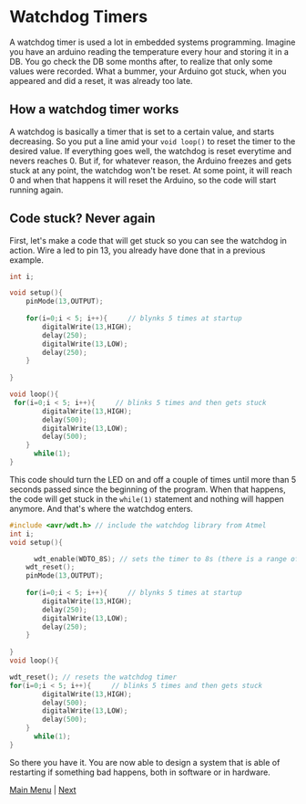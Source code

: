 # Watchdog Timers
A watchdog timer is used a lot in embedded systems programming. Imagine you have an arduino reading the temperature every hour and storing it in a DB. You go check the DB some months after, to realize that only some values were recorded. What a bummer, your Arduino got stuck, when you appeared and did a reset, it was already too late.

## How a watchdog timer works

A watchdog is basically a timer that is set to a certain value, and starts decreasing. So you put a line amid your `void loop()` to reset the timer to the desired value. If everything goes well, the watchdog is reset everytime and nevers reaches 0. But if, for whatever reason, the Arduino freezes and gets stuck at any point, the watchdog won't be reset. At some point, it will reach 0 and when that happens it will reset the Arduino, so the code will start running again. 

## Code stuck? Never again

First, let's make a code that will get stuck so you can see the watchdog in action. Wire a led to pin 13, you already have done that in a previous example.
```c++
int i;

void setup(){
    pinMode(13,OUTPUT);
   
    for(i=0;i < 5; i++){     // blynks 5 times at startup
        digitalWrite(13,HIGH);
        delay(250);
        digitalWrite(13,LOW);
        delay(250);
    } 
    
}

void loop(){
 for(i=0;i < 5; i++){     // blinks 5 times and then gets stuck
        digitalWrite(13,HIGH);
        delay(500);
        digitalWrite(13,LOW);
        delay(500);
    } 
      while(1);
}  
```
This code should turn the LED on and off a couple of times until more than 5 seconds passed since the beginning of the program. When that happens, the code will get stuck in the `while(1)` statement and nothing will happen anymore. And that's where the watchdog enters.

```c++
#include <avr/wdt.h> // include the watchdog library from Atmel
int i;
void setup(){   

      wdt_enable(WDTO_8S); // sets the timer to 8s (there is a range of values that you can choose)
    wdt_reset(); 
    pinMode(13,OUTPUT);
   
    for(i=0;i < 5; i++){     // blynks 5 times at startup
        digitalWrite(13,HIGH);
        delay(250);
        digitalWrite(13,LOW);
        delay(250);
    } 
   
}
void loop(){

wdt_reset(); // resets the watchdog timer
for(i=0;i < 5; i++){     // blinks 5 times and then gets stuck
        digitalWrite(13,HIGH);
        delay(500);
        digitalWrite(13,LOW);
        delay(500);
    } 
      while(1);
}


```

So there you have it. You are now able to design a system that is able of restarting if something bad happens, both in software or in hardware.

[Main Menu](../README.md) | [Next](./broadenYourHorizons.md)
